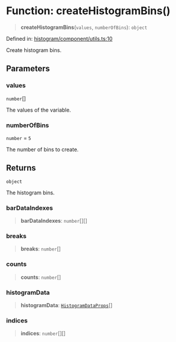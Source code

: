 # Function: createHistogramBins()

> **createHistogramBins**(`values`, `numberOfBins`): `object`

Defined in: [histogram/component/utils.ts:10](https://github.com/GeoDaCenter/openassistant/blob/a1f850931f3d8289e0a4c297ef4b317a2f84235b/packages/echarts/src/histogram/component/utils.ts#L10)

Create histogram bins.

## Parameters

### values

`number`[]

The values of the variable.

### numberOfBins

`number` = `5`

The number of bins to create.

## Returns

`object`

The histogram bins.

### barDataIndexes

> **barDataIndexes**: `number`[][]

### breaks

> **breaks**: `number`[]

### counts

> **counts**: `number`[]

### histogramData

> **histogramData**: [`HistogramDataProps`](../type-aliases/HistogramDataProps.md)[]

### indices

> **indices**: `number`[][]
